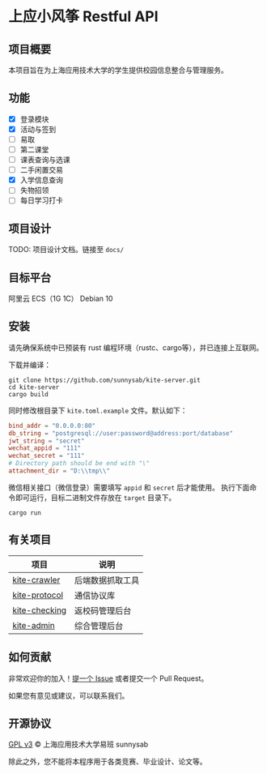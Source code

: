 # 上应小风筝 Restful API

## 项目概要

本项目旨在为上海应用技术大学的学生提供校园信息整合与管理服务。

## 功能

- [x] 登录模块
- [x] 活动与签到
- [ ] 易取
- [ ] 第二课堂
- [ ] 课表查询与选课
- [ ] 二手闲置交易
- [x] 入学信息查询
- [ ] 失物招领
- [ ] 每日学习打卡

## 项目设计

TODO: 项目设计文档。链接至 `docs/`

## 目标平台

阿里云 ECS（1G 1C） Debian 10

## 安装

请先确保系统中已预装有 rust 编程环境（rustc、cargo等），并已连接上互联网。

下载并编译：

```shell
git clone https://github.com/sunnysab/kite-server.git
cd kite-server
cargo build
```

同时修改根目录下 `kite.toml.example` 文件。默认如下：

```toml
bind_addr = "0.0.0.0:80"
db_string = "postgresql://user:password@address:port/database"
jwt_string = "secret"
wechat_appid = "111"
wechat_secret = "111"
# Directory path should be end with "\"
attachment_dir = "D:\\tmp\\"
```

微信相关接口（微信登录）需要填写 `appid` 和 `secret` 后才能使用。
执行下面命令即可运行，目标二进制文件存放在 `target` 目录下。

```shell
cargo run
```

## 有关项目

| 项目         | 说明             |
| ------------ | ---------------- |
| [kite-crawler](https://github.com/sunnysab/kite-crawler) | 后端数据抓取工具 |
| [kite-protocol](https://github.com/sunnysab/kite-protocol) | 通信协议库  |
| [kite-checking](https://github.com/snomiao/kite-checking) | 返校码管理后台 |
| [kite-admin](https://github.com/Crystal-RainSlide/kite-admin) | 综合管理后台 |


## 如何贡献

非常欢迎你的加入！[提一个 Issue](https://github.com/sunnysab/kite-server/issues/new) 或者提交一个 Pull Request。

如果您有意见或建议，可以联系我们。



## 开源协议

[GPL v3](https://github.com/sunnysab/kite-server/blob/master/LICENSE) © 上海应用技术大学易班 sunnysab

除此之外，您不能将本程序用于各类竞赛、毕业设计、论文等。
